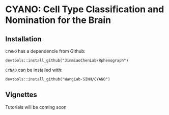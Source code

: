 # CYANO: Cell Type Classification and Nomination for the Brain


## Installation

`CYANO` has a dependencie from Github:
```
devtools::install_github("JinmiaoChenLab/Rphenograph")
```

`CYNAO` can be installed with:
```
devtools::install_github("WangLab-SINH/CYANO")
```
## Vignettes

Tutorials will be coming soon
